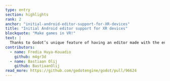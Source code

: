 ```yaml
---
type: entry
section: highlights
rank: 2
anchor: "initial-android-editor-support-for-XR-devices"
title: "Initial Android editor support for XR devices"
blockquote: "Make games in VR!"
text: |
  Thanks to Godot’s unique feature of having an editor made with the engine itself, we’ve been able to bring the Godot editor to unconventional places, such as the web and Android devices. Building upon the latter, Fredia Huya-Kouadio completed the proof of concept started by Bastiaan Olij years ago, to add support for using the Android editor in an XR context using OpenXR (GH-96624)! You can test the current version by sideloading the APK, currently supported on Meta Quest 3 or Quest Pro.
contributors:
  - name: Fredia Huya-Kouadio
    github: m4gr3d
  - name: Bastiaan Olij
    github: BastiaanOlij
read_more: https://github.com/godotengine/godot/pull/96624
---
```

